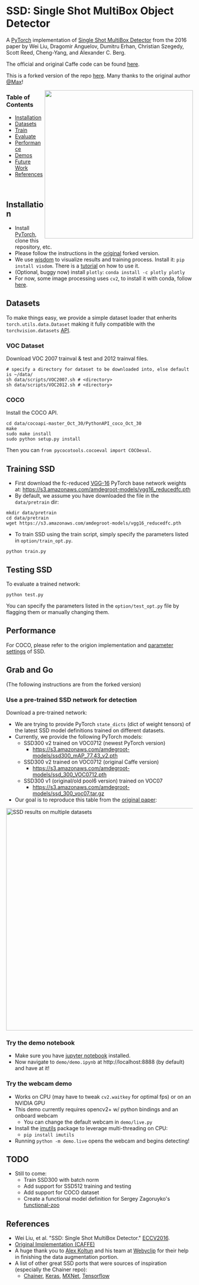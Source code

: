 # SSD: Single Shot MultiBox Object Detector
A [PyTorch](http://pytorch.org/) implementation of [Single Shot MultiBox Detector](http://arxiv.org/abs/1512.02325)
from the 2016 paper by Wei Liu, Dragomir Anguelov, Dumitru Erhan, Christian Szegedy, Scott Reed, Cheng-Yang,
and Alexander C. Berg.

The official and original Caffe code can be found [here](https://github.com/weiliu89/caffe/tree/ssd).

This is a forked version of the repo [here](https://github.com/amdegroot/ssd.pytorch).
Many thanks to the original author [@Max](https://github.com/amdegroot)!

<img align="right" src= "https://github.com/amdegroot/ssd.pytorch/blob/master/doc/ssd.png" height = 400/>

### Table of Contents
- <a href='#installation'>Installation</a>
- <a href='#datasets'>Datasets</a>
- <a href='#training-ssd'>Train</a>
- <a href='#evaluation'>Evaluate</a>
- <a href='#performance'>Performance</a>
- <a href='#demos'>Demos</a>
- <a href='#todo'>Future Work</a>
- <a href='#references'>References</a>

&nbsp;
&nbsp;
&nbsp;
&nbsp;

## Installation
- Install [PyTorch](http://pytorch.org/), clone this repository, etc.
- Please follow the instructions in the [original](https://github.com/amdegroot/ssd.pytorch#installation) forked version.
- We use [wisdom](https://github.com/facebookresearch/visdom) to visualize results and training process.
Install it: `pip install visdom`.
There is a [tutorial](TODO) on how to use it.
- (Optional, buggy now) install `plotly`: `conda install -c plotly plotly`
- For now, some image processing uses `cv2`, to install it with conda, follow [here](https://anaconda.org/conda-forge/opencv).


## Datasets
To make things easy, we provide a simple dataset loader that enherits `torch.utils.data.Dataset`
making it fully compatible with the `torchvision.datasets` [API](http://pytorch.org/docs/torchvision/datasets.html).

### VOC Dataset
Download VOC 2007 trainval & test and 2012 trainval files.

```Shell
# specify a directory for dataset to be downloaded into, else default is ~/data/
sh data/scripts/VOC2007.sh # <directory>
sh data/scripts/VOC2012.sh # <directory>
```

### COCO
Install the COCO API.

```Shell
cd data/cocoapi-master_Oct_30/PythonAPI_coco_Oct_30
make
sudo make install
sudo python setup.py install
```
Then you can  `from pycocotools.cocoeval import COCOeval`.

## Training SSD
- First download the fc-reduced [VGG-16](https://arxiv.org/abs/1409.1556) PyTorch base network weights at:
https://s3.amazonaws.com/amdegroot-models/vgg16_reducedfc.pth
- By default, we assume you have downloaded the file in the `data/pretrain` dir:

```Shell
mkdir data/pretrain
cd data/pretrain
wget https://s3.amazonaws.com/amdegroot-models/vgg16_reducedfc.pth
```

- To train SSD using the train script,
simply specify the parameters listed in `option/train_opt.py`.

```Shell
python train.py
```

<!---
- Note:
  * For training, an NVIDIA GPU is strongly recommended for speed.
  * Currently we only support training on v2 (the newest version).
  * For instructions on Visdom usage/installation, see the <a href='#installation'>Installation</a> section.
  * You can pick-up training from a checkpoint by specifying the path as one of the training parameters (again, see `train.py` for options)
-->

## Testing SSD
To evaluate a trained network:

```Shell
python test.py
```
You can specify the parameters listed in the `option/test_opt.py` file by flagging them or manually changing them.



## Performance

For COCO, please refer to the origion
implementation and [parameter settings](https://github.com/weiliu89/caffe/blob/ssd/examples/ssd/ssd_coco.py) of SSD.

## Grab and Go

(The following instructions are from the forked version)

### Use a pre-trained SSD network for detection

Download a pre-trained network:
- We are trying to provide PyTorch `state_dicts` (dict of weight tensors) of the latest SSD model definitions trained on different datasets.  
- Currently, we provide the following PyTorch models: 
    * SSD300 v2 trained on VOC0712 (newest PyTorch version)
      - https://s3.amazonaws.com/amdegroot-models/ssd300_mAP_77.43_v2.pth
    * SSD300 v2 trained on VOC0712 (original Caffe version)
      - https://s3.amazonaws.com/amdegroot-models/ssd_300_VOC0712.pth
    * SSD300 v1 (original/old pool6 version) trained on VOC07
      - https://s3.amazonaws.com/amdegroot-models/ssd_300_voc07.tar.gz
- Our goal is to reproduce this table from the [original paper](http://arxiv.org/abs/1512.02325):
<p align="left">
<img src="http://www.cs.unc.edu/~wliu/papers/ssd_results.png" alt="SSD results on multiple datasets" width="600px"></p>

### Try the demo notebook
- Make sure you have [jupyter notebook](http://jupyter.readthedocs.io/en/latest/install.html) installed.
- Now navigate to `demo/demo.ipynb` at http://localhost:8888 (by default) and have at it!

### Try the webcam demo
- Works on CPU (may have to tweak `cv2.waitkey` for optimal fps) or on an NVIDIA GPU
- This demo currently requires opencv2+ w/ python bindings and an onboard webcam
  * You can change the default webcam in `demo/live.py`
- Install the [imutils](https://github.com/jrosebr1/imutils) package to leverage multi-threading on CPU:
  * `pip install imutils`
- Running `python -m demo.live` opens the webcam and begins detecting!

## TODO
- Still to come:
  * Train SSD300 with batch norm
  * Add support for SSD512 training and testing
  * Add support for COCO dataset
  * Create a functional model definition for Sergey Zagoruyko's [functional-zoo](https://github.com/szagoruyko/functional-zoo)


## References
- Wei Liu, et al. "SSD: Single Shot MultiBox Detector." [ECCV2016]((http://arxiv.org/abs/1512.02325)).
- [Original Implementation (CAFFE)](https://github.com/weiliu89/caffe/tree/ssd)
- A huge thank you to [Alex Koltun](https://github.com/alexkoltun) and his team at [Webyclip](webyclip.com) for their help in finishing the data augmentation portion.
- A list of other great SSD ports that were sources of inspiration (especially the Chainer repo): 
  * [Chainer](https://github.com/Hakuyume/chainer-ssd), [Keras](https://github.com/rykov8/ssd_keras), [MXNet](https://github.com/zhreshold/mxnet-ssd), [Tensorflow](https://github.com/balancap/SSD-Tensorflow) 
